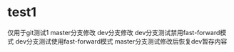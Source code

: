# test1
仅用于git测试1
master分支修改
dev分支修改
dev分支测试禁用fast-forward模式
dev分支测试使用fast-forward模式
master分支测试修改后恢复dev暂存内容
